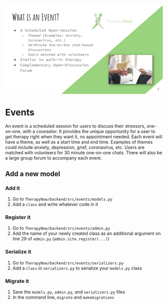 ![](notes/Events_page.png)
# Events
An event is a scheduled session for users to discuss their stressors, one-on-one, with a counselor. It provides the unique opportunity for a user to get therapy right when they want it, no appointment needed. Each event will have a theme, as well as a start time and end time. Examples of themes could include anxiety, depression, grief, coronavirus, etc. Users are matched with volunteers for 30 minute one-on-one chats. There will also be a large group forum to accompany each event.
## Add a new model
### Add it
1. Go to `TherapyNow/backend/src/events/models.py`
2. Add a `class` and write whatever code in it
### Register it
1. Go to `TherapyNow/backend/src/events/admin.py`
2. Add the name of your newly created class as an additional argument on line 29 of `admin.py` (`admin.site.register(...)`)
### Serialize it
1. Go to `TherapyNow/backend/src/events/serializers.py`
2. Add a `class` in `serializers.py` to serialize your `models.py` class
### Migrate it
1. Save the `models.py`, `admin.py`, and `serializers.py` files
2. In the command line, `migrate` and `makemigrations`
